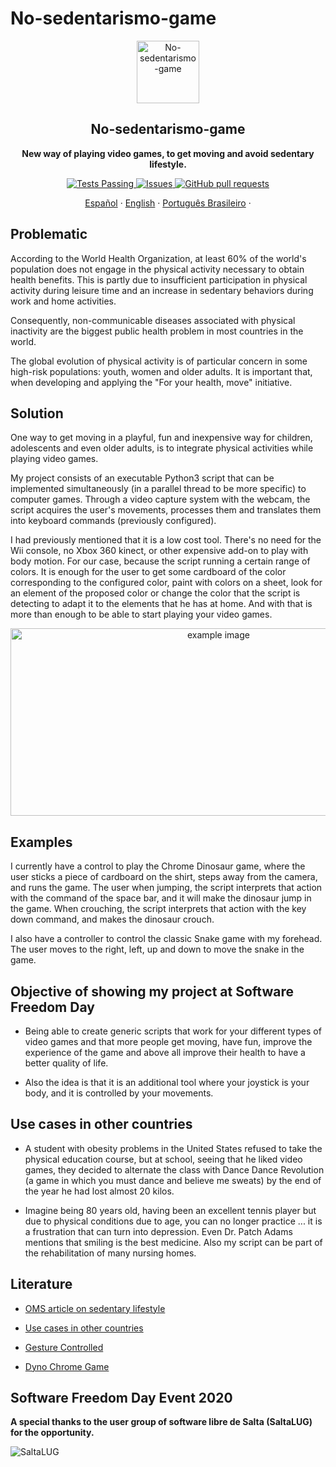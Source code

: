 # No-sedentarismo-game

<p align="center">
 <img width="100px" src="https://github.com/cabustillo13/No-sedentarismo-game/blob/master/Recursos/videojuegos.svg" align="center" alt="No-sedentarismo-game" />
 <h2 align="center">No-sedentarismo-game</h2>
 <p align="center"><b>New way of playing video games, to get moving and avoid sedentary lifestyle.</b></p>

</p>
  <p align="center">
    <a href="https://github.com/cabustillo13/No-sedentarismo-game/actions/new">
      <img alt="Tests Passing" src="https://github.com/anuraghazra/github-readme-stats/workflows/Test/badge.svg" />
    </a>
        <a href="https://github.com/cabustillo13/No-sedentarismo-game/issues">
      <img alt="Issues" src="https://img.shields.io/github/issues/cabustillo13/No-sedentarismo-game?color=0088ff" />
    </a>
    <a href="https://github.com/cabustillo13/No-sedentarismo-game/pulls">
      <img alt="GitHub pull requests" src="https://img.shields.io/github/issues-pr/cabustillo13/No-sedentarismo-game?color=0088ff" />
    </a>
    <br />
    <p align="center">
    <a href="https://github.com/cabustillo13/No-sedentarismo-game/blob/master/README.md">Español</a>
    ·
    <a href="https://github.com/cabustillo13/No-sedentarismo-game/blob/master/Recursos/English.md">English</a>
    ·
    <a href="https://github.com/cabustillo13/No-sedentarismo-game/blob/master/Recursos/Portugues.md">Português Brasileiro</a>
    ·
  </p>
</p>

## Problematic

According to the World Health Organization, at least 60% of the world's population does not engage in the physical activity necessary to obtain health benefits. This is partly due to insufficient participation in physical activity during leisure time and an increase in sedentary behaviors during work and home activities.

Consequently, non-communicable diseases associated with physical inactivity are the biggest public health problem in most countries in the world.

The global evolution of physical activity is of particular concern in some high-risk populations: youth, women and older adults. It is important that, when developing and applying the "For your health, move" initiative.

## Solution

One way to get moving in a playful, fun and inexpensive way for children, adolescents and even older adults, is to integrate physical activities while playing video games. 

My project consists of an executable Python3 script that can be implemented simultaneously (in a parallel thread to be more specific) to computer games. Through a video capture system with the webcam, the script acquires the user's movements, processes them and translates them into keyboard commands (previously configured).

I had previously mentioned that it is a low cost tool. There's no need for the Wii console, no Xbox 360 kinect, or other expensive add-on to play with body motion. For our case, because the script running a certain range of colors. It is enough for the user to get some cardboard of the color corresponding to the configured color, paint with colors on a sheet, look for an element of the proposed color or change the color that the script is detecting to adapt it to the elements that he has at home. And with that is more than enough to be able to start playing your video games.

<p align="center"><img src="https://github.com/cabustillo13/No-sedentarismo-game/blob/master/Recursos/photo1.png" alt="example image" height="300" width="650"></p>

## Examples

I currently have a control to play the Chrome Dinosaur game, where the user sticks a piece of cardboard on the shirt, steps away from the camera, and runs the game. The user when jumping, the script interprets that action with the command of the space bar, and it will make the dinosaur jump in the game. When crouching, the script interprets that action with the key down command, and makes the dinosaur crouch.

I also have a controller to control the classic Snake game with my forehead. The user moves to the right, left, up and down to move the snake in the game.

## Objective of showing my project at Software Freedom Day

* Being able to create generic scripts that work for your different types of video games and that more people get moving, have fun, improve the experience of the game and above all improve their health to have a better quality of life.

* Also the idea is that it is an additional tool where your joystick is your body, and it is controlled by your movements. 

## Use cases in other countries

* A student with obesity problems in the United States refused to take the physical education course, but at school, seeing that he liked video games, they decided to alternate the class with Dance Dance Revolution (a game in which you must dance and believe me sweats) by the end of the year he had lost almost 20 kilos.

* Imagine being 80 years old, having been an excellent tennis player but due to physical conditions due to age, you can no longer practice ... it is a frustration that can turn into depression. Even Dr. Patch Adams mentions that smiling is the best medicine. Also my script can be part of the rehabilitation of many nursing homes.

## Literature

* [OMS article on sedentary lifestyle](https://www.who.int/dietphysicalactivity/factsheet_inactivity/es/)

* [Use cases in other countries](https://gestion.pe/blog/juegomaniaticos/2017/04/los-videojuegos-y-el-sedentarismo.html/?ref=gesr)

* [Gesture Controlled](https://github.com/mohitwildbeast/Gesture-Controlled-Snake-Game)

* [Dyno Chrome Game](https://www.pygame.org/news)

## Software Freedom Day Event 2020

**A special thanks to the user group of software libre de Salta (SaltaLUG) for the opportunity.**

![SaltaLUG](http://wiki.softwarefreedomday.org/2020/Argentina/Salta/SaltaLUG)
